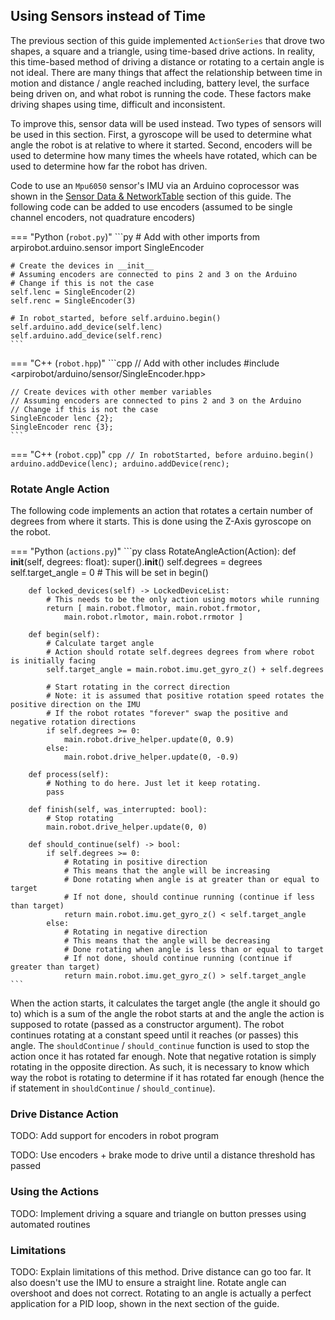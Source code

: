 ## Using Sensors instead of Time

The previous section of this guide implemented `ActionSeries` that drove two shapes, a square and a triangle, using time-based drive actions. In reality, this time-based method of driving a distance or rotating to a certain angle is not ideal. There are many things that affect the relationship between time in motion and distance / angle reached including, battery level, the surface being driven on, and what robot is running the code. These factors make driving shapes using time, difficult and inconsistent.

To improve this, sensor data will be used instead. Two types of sensors will be used in this section. First, a gyroscope will be used to determine what angle the robot is at relative to where it started. Second, encoders will be used to determine how many times the wheels have rotated, which can be used to determine how far the robot has driven.

Code to use an `Mpu6050` sensor's IMU via an Arduino coprocessor was shown in the [Sensor Data & NetworkTable](./sensordata.md) section of this guide. The following code can be added to use encoders (assumed to be single channel encoders, not quadrature encoders)

=== "Python (`robot.py`)"
    ```py
    # Add with other imports
    from arpirobot.arduino.sensor import SingleEncoder

    # Create the devices in __init__
    # Assuming encoders are connected to pins 2 and 3 on the Arduino
    # Change if this is not the case
    self.lenc = SingleEncoder(2)
    self.renc = SingleEncoder(3)

    # In robot_started, before self.arduino.begin()
    self.arduino.add_device(self.lenc)
    self.arduino.add_device(self.renc)
    ```

=== "C++ (`robot.hpp`)"
    ```cpp
    // Add with other includes
    #include <arpirobot/arduino/sensor/SingleEncoder.hpp>

    // Create devices with other member variables
    // Assuming encoders are connected to pins 2 and 3 on the Arduino
    // Change if this is not the case
    SingleEncoder lenc {2};
    SingleEncoder renc {3};
    ```

=== "C++ (`robot.cpp`)"
    ```cpp
    // In robotStarted, before arduino.begin()
    arduino.addDevice(lenc);
    arduino.addDevice(renc);
    ```


### Rotate Angle Action

The following code implements an action that rotates a certain number of degrees from where it starts. This is done using the Z-Axis gyroscope on the robot.

=== "Python (`actions.py`)"
    ```py
    class RotateAngleAction(Action):
        def __init__(self, degrees: float):
            super().__init__()
            self.degrees = degrees
            self.target_angle = 0       # This will be set in begin()
        
        def locked_devices(self) -> LockedDeviceList:
            # This needs to be the only action using motors while running
            return [ main.robot.flmotor, main.robot.frmotor, 
                main.robot.rlmotor, main.robot.rrmotor ]

        def begin(self):
            # Calculate target angle
            # Action should rotate self.degrees degrees from where robot is initially facing
            self.target_angle = main.robot.imu.get_gyro_z() + self.degrees

            # Start rotating in the correct direction
            # Note: it is assumed that positive rotation speed rotates the positive direction on the IMU
            # If the robot rotates "forever" swap the positive and negative rotation directions
            if self.degrees >= 0:
                main.robot.drive_helper.update(0, 0.9)
            else:
                main.robot.drive_helper.update(0, -0.9)
        
        def process(self):
            # Nothing to do here. Just let it keep rotating.
            pass
        
        def finish(self, was_interrupted: bool):
            # Stop rotating
            main.robot.drive_helper.update(0, 0)
        
        def should_continue(self) -> bool:
            if self.degrees >= 0:
                # Rotating in positive direction
                # This means that the angle will be increasing
                # Done rotating when angle is at greater than or equal to target
                # If not done, should continue running (continue if less than target)
                return main.robot.imu.get_gyro_z() < self.target_angle
            else:
                # Rotating in negative direction
                # This means that the angle will be decreasing
                # Done rotating when angle is less than or equal to target
                # If not done, should continue running (continue if greater than target)
                return main.robot.imu.get_gyro_z() > self.target_angle
    ```

When the action starts, it calculates the target angle (the angle it should go to) which is a sum of the angle the robot starts at and the angle the action is supposed to rotate (passed as a constructor argument). The robot continues rotating at a constant speed until it reaches (or passes) this angle. The `shouldContinue` / `should_continue` function is used to stop the action once it has rotated far enough. Note that negative rotation is simply rotating in the opposite direction. As such, it is necessary to know which way the robot is rotating to determine if it has rotated far enough (hence the if statement in `shouldContinue` / `should_continue`).

### Drive Distance Action

TODO: Add support for encoders in robot program

TODO: Use encoders + brake mode to drive until a distance threshold has passed


### Using the Actions

TODO: Implement driving a square and triangle on button presses using automated routines


### Limitations

TODO: Explain limitations of this method. Drive distance can go too far. It also doesn't use the IMU to ensure a straight line. Rotate angle can overshoot and does not correct. Rotating to an angle is actually a perfect application for a PID loop, shown in the next section of the guide.

